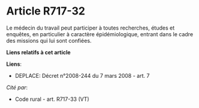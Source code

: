 # Article R717-32

Le médecin du travail peut participer à toutes recherches, études et enquêtes, en particulier à caractère épidémiologique,
entrant dans le cadre des missions qui lui sont confiées.

**Liens relatifs à cet article**

**Liens**:

  - DEPLACE: Décret n°2008-244 du 7 mars 2008 - art. 7

_Cité par_:

  - Code rural - art. R717-33 (VT)
